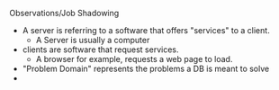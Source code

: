 
Observations/Job Shadowing 

- A server is referring to a software that offers "services" to a client.
	- A Server is usually a computer 
- clients are software that request services.
	- A browser for example, requests a web page to load. 
- "Problem Domain" represents the problems a DB is meant to solve 
- 